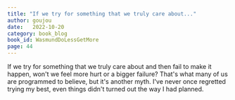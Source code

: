 ```yaml
---
title: "If we try for something that we truly care about..."
author: goujou
date:   2022-10-20
category: book_blog
book_id: WasmundDoLessGetMore
page: 44
---
```

If we try for something that we truly care about and then fail to make it happen, won't we feel more hurt or a bigger failure? That's what many of us are programmed to believe, but it's another myth. I've never once regretted trying my best, even things didn't turned out the way I had planned.
